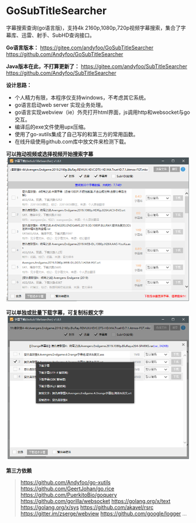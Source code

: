 # GoSubTitleSearcher
字幕搜索查询(go语言版)，支持4k 2160p,1080p,720p视频字幕搜索，集合了字幕库、迅雷、射手、SubHD查询接口。

**Go语言版本：**
https://gitee.com/andyfoo/GoSubTitleSearcher
https://github.com/Andyfoo/GoSubTitleSearcher

**Java版本在此，不打算更新了：**
https://gitee.com/andyfoo/SubTitleSearcher
https://github.com/Andyfoo/SubTitleSearcher

**设计思路：**
- 个人精力有限，本程序仅支持windows，不考虑其它系统。
- go语言启动web server 实现业务处理。
- go语言实现webview（ie）外壳打开html界面，js调用http和websocket与go交互。
- 编译后的exe文件使用upx压缩。
- 使用了go-xutils集成了自己写的和第三方的常用函数。
- 在线升级使用github.com库中放文件来检测下载。



**可以拖动视频或选择视频开始搜索字幕**
![可以拖动视频或选择视频开始搜索字幕](https://raw.githubusercontent.com/Andyfoo/GoSubTitleSearcher/master/_docs/screenshot/p1.png)

**可以单独或批量下载字幕，可复制标题文字**
![可以单独或批量下载字幕，可复制标题文字](https://raw.githubusercontent.com/Andyfoo/GoSubTitleSearcher/master/_docs/screenshot/p2.png)


**第三方依赖**
>https://github.com/Andyfoo/go-xutils
>https://github.com/GeertJohan/go.rice
>https://github.com/PuerkitoBio/goquery
>https://github.com/gorilla/websocket
>https://golang.org/x/text
>https://golang.org/x/sys
>https://github.com/akavel/rsrc
>https://gitter.im/zserge/webview
>https://github.com/google/logger
>...
